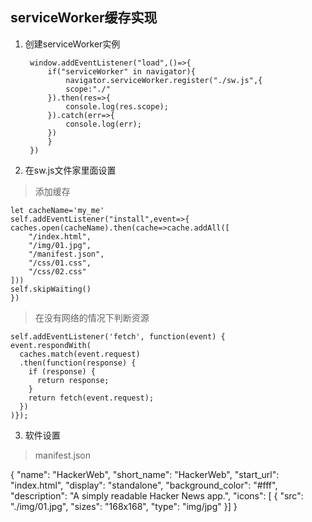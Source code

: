 ## serviceWorker缓存实现

1. 创建serviceWorker实例

    	window.addEventListener("load",()=>{
			if("serviceWorker" in navigator){
				navigator.serviceWorker.register("./sw.js",{
				scope:"./"
			}).then(res=>{
				console.log(res.scope);
			}).catch(err=>{
				console.log(err);
			})
			}
		})


2. 在sw.js文件家里面设置

>添加缓存

    let cacheName='my_me'
    self.addEventListener("install",event=>{
    caches.open(cacheName).then(cache=>cache.addAll([
        "/index.html",
        "/img/01.jpg",
        "/manifest.json",
        "/css/01.css",
        "/css/02.css"
    ]))
    self.skipWaiting()
    })


>在没有网络的情况下判断资源

    self.addEventListener('fetch', function(event) {
    event.respondWith(
      caches.match(event.request)
      .then(function(response) {
        if (response) {
          return response;
        }
        return fetch(event.request);
      })
    )});


3. 软件设置

>manifest.json


  {
    "name": "HackerWeb",
    "short_name": "HackerWeb",
    "start_url": "index.html",
    "display": "standalone",
    "background_color": "#fff",
    "description": "A simply readable Hacker News app.",
    "icons": [ {
      "src": "./img/01.jpg",
      "sizes": "168x168",
      "type": "img/jpg"
    }]
}


